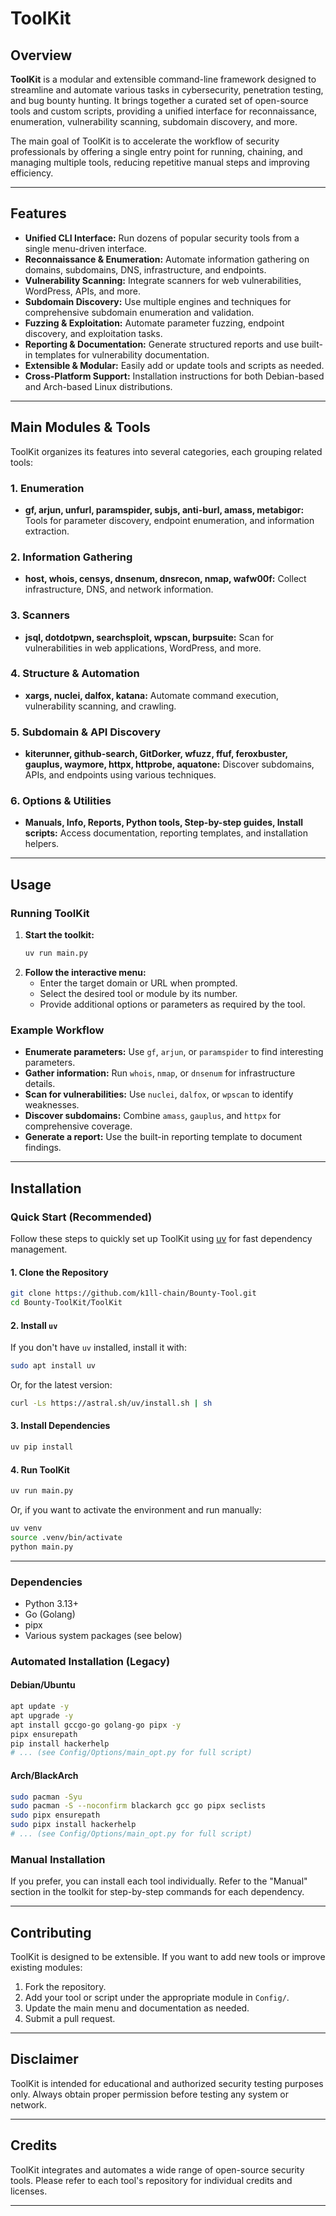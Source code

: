 # ToolKit

## Overview

**ToolKit** is a modular and extensible command-line framework designed to streamline and automate various tasks in cybersecurity, penetration testing, and bug bounty hunting. It brings together a curated set of open-source tools and custom scripts, providing a unified interface for reconnaissance, enumeration, vulnerability scanning, subdomain discovery, and more.

The main goal of ToolKit is to accelerate the workflow of security professionals by offering a single entry point for running, chaining, and managing multiple tools, reducing repetitive manual steps and improving efficiency.

---

## Features

- **Unified CLI Interface:** Run dozens of popular security tools from a single menu-driven interface.
- **Reconnaissance & Enumeration:** Automate information gathering on domains, subdomains, DNS, infrastructure, and endpoints.
- **Vulnerability Scanning:** Integrate scanners for web vulnerabilities, WordPress, APIs, and more.
- **Subdomain Discovery:** Use multiple engines and techniques for comprehensive subdomain enumeration and validation.
- **Fuzzing & Exploitation:** Automate parameter fuzzing, endpoint discovery, and exploitation tasks.
- **Reporting & Documentation:** Generate structured reports and use built-in templates for vulnerability documentation.
- **Extensible & Modular:** Easily add or update tools and scripts as needed.
- **Cross-Platform Support:** Installation instructions for both Debian-based and Arch-based Linux distributions.

---

## Main Modules & Tools

ToolKit organizes its features into several categories, each grouping related tools:

### 1. Enumeration
- **gf, arjun, unfurl, paramspider, subjs, anti-burl, amass, metabigor:** Tools for parameter discovery, endpoint enumeration, and information extraction.

### 2. Information Gathering
- **host, whois, censys, dnsenum, dnsrecon, nmap, wafw00f:** Collect infrastructure, DNS, and network information.

### 3. Scanners
- **jsql, dotdotpwn, searchsploit, wpscan, burpsuite:** Scan for vulnerabilities in web applications, WordPress, and more.

### 4. Structure & Automation
- **xargs, nuclei, dalfox, katana:** Automate command execution, vulnerability scanning, and crawling.

### 5. Subdomain & API Discovery
- **kiterunner, github-search, GitDorker, wfuzz, ffuf, feroxbuster, gauplus, waymore, httpx, httprobe, aquatone:** Discover subdomains, APIs, and endpoints using various techniques.

### 6. Options & Utilities
- **Manuals, Info, Reports, Python tools, Step-by-step guides, Install scripts:** Access documentation, reporting templates, and installation helpers.

---

## Usage

### Running ToolKit

1. **Start the toolkit:**
   ```bash
   uv run main.py
   ```
2. **Follow the interactive menu:**
   - Enter the target domain or URL when prompted.
   - Select the desired tool or module by its number.
   - Provide additional options or parameters as required by the tool.

### Example Workflow

- **Enumerate parameters:** Use `gf`, `arjun`, or `paramspider` to find interesting parameters.
- **Gather information:** Run `whois`, `nmap`, or `dnsenum` for infrastructure details.
- **Scan for vulnerabilities:** Use `nuclei`, `dalfox`, or `wpscan` to identify weaknesses.
- **Discover subdomains:** Combine `amass`, `gauplus`, and `httpx` for comprehensive coverage.
- **Generate a report:** Use the built-in reporting template to document findings.

---

## Installation

### Quick Start (Recommended)

Follow these steps to quickly set up ToolKit using [uv](https://github.com/astral-sh/uv) for fast dependency management.

#### 1. Clone the Repository

```bash
git clone https://github.com/k1ll-chain/Bounty-Tool.git
cd Bounty-ToolKit/ToolKit
```

#### 2. Install `uv`

If you don't have `uv` installed, install it with:

```bash
sudo apt install uv
```

Or, for the latest version:

```bash
curl -Ls https://astral.sh/uv/install.sh | sh
```

#### 3. Install Dependencies

```bash
uv pip install
```

#### 4. Run ToolKit

```bash
uv run main.py
```

Or, if you want to activate the environment and run manually:

```bash
uv venv
source .venv/bin/activate
python main.py
```

---

### Dependencies

- Python 3.13+
- Go (Golang)
- pipx
- Various system packages (see below)

### Automated Installation (Legacy)

#### Debian/Ubuntu

```bash
apt update -y
apt upgrade -y
apt install gccgo-go golang-go pipx -y
pipx ensurepath
pip install hackerhelp
# ... (see Config/Options/main_opt.py for full script)
```

#### Arch/BlackArch

```bash
sudo pacman -Syu
sudo pacman -S --noconfirm blackarch gcc go pipx seclists
sudo pipx ensurepath
sudo pipx install hackerhelp
# ... (see Config/Options/main_opt.py for full script)
```

### Manual Installation

If you prefer, you can install each tool individually. Refer to the "Manual" section in the toolkit for step-by-step commands for each dependency.

---

## Contributing

ToolKit is designed to be extensible. If you want to add new tools or improve existing modules:

1. Fork the repository.
2. Add your tool or script under the appropriate module in `Config/`.
3. Update the main menu and documentation as needed.
4. Submit a pull request.

---

## Disclaimer

ToolKit is intended for educational and authorized security testing purposes only. Always obtain proper permission before testing any system or network.

---

## Credits

ToolKit integrates and automates a wide range of open-source security tools. Please refer to each tool's repository for individual credits and licenses.

---
